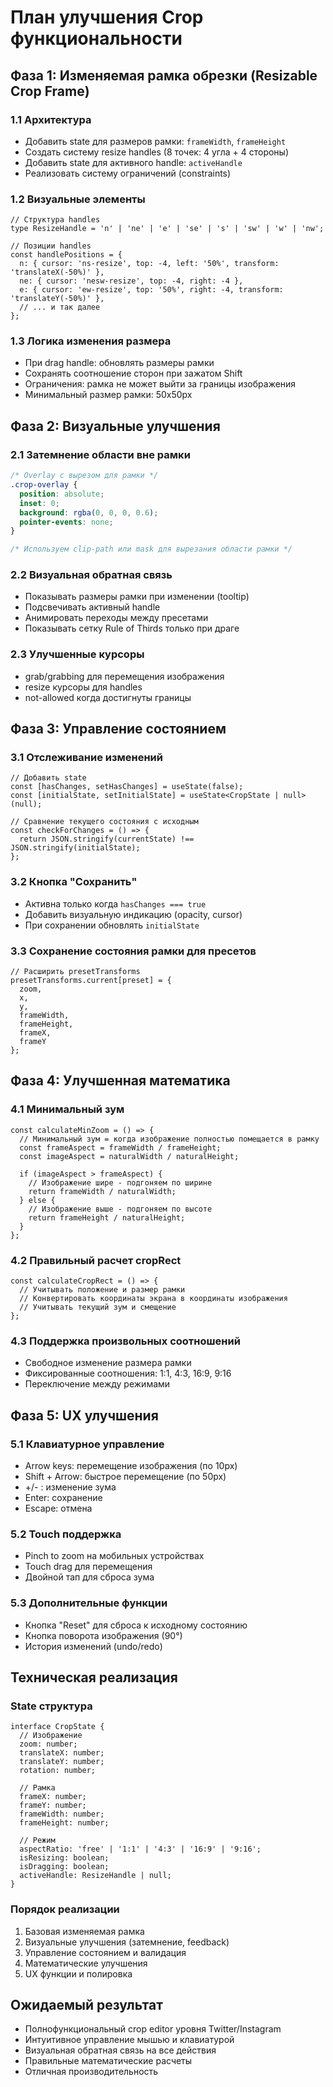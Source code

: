 # План улучшения Crop функциональности

## Фаза 1: Изменяемая рамка обрезки (Resizable Crop Frame)

### 1.1 Архитектура
- Добавить state для размеров рамки: `frameWidth`, `frameHeight`
- Создать систему resize handles (8 точек: 4 угла + 4 стороны)
- Добавить state для активного handle: `activeHandle`
- Реализовать систему ограничений (constraints)

### 1.2 Визуальные элементы
```tsx
// Структура handles
type ResizeHandle = 'n' | 'ne' | 'e' | 'se' | 's' | 'sw' | 'w' | 'nw';

// Позиции handles
const handlePositions = {
  n: { cursor: 'ns-resize', top: -4, left: '50%', transform: 'translateX(-50%)' },
  ne: { cursor: 'nesw-resize', top: -4, right: -4 },
  e: { cursor: 'ew-resize', top: '50%', right: -4, transform: 'translateY(-50%)' },
  // ... и так далее
};
```

### 1.3 Логика изменения размера
- При drag handle: обновлять размеры рамки
- Сохранять соотношение сторон при зажатом Shift
- Ограничения: рамка не может выйти за границы изображения
- Минимальный размер рамки: 50x50px

## Фаза 2: Визуальные улучшения

### 2.1 Затемнение области вне рамки
```css
/* Overlay с вырезом для рамки */
.crop-overlay {
  position: absolute;
  inset: 0;
  background: rgba(0, 0, 0, 0.6);
  pointer-events: none;
}

/* Используем clip-path или mask для вырезания области рамки */
```

### 2.2 Визуальная обратная связь
- Показывать размеры рамки при изменении (tooltip)
- Подсвечивать активный handle
- Анимировать переходы между пресетами
- Показывать сетку Rule of Thirds только при драге

### 2.3 Улучшенные курсоры
- grab/grabbing для перемещения изображения
- resize курсоры для handles
- not-allowed когда достигнуты границы

## Фаза 3: Управление состоянием

### 3.1 Отслеживание изменений
```tsx
// Добавить state
const [hasChanges, setHasChanges] = useState(false);
const [initialState, setInitialState] = useState<CropState | null>(null);

// Сравнение текущего состояния с исходным
const checkForChanges = () => {
  return JSON.stringify(currentState) !== JSON.stringify(initialState);
};
```

### 3.2 Кнопка "Сохранить"
- Активна только когда `hasChanges === true`
- Добавить визуальную индикацию (opacity, cursor)
- При сохранении обновлять `initialState`

### 3.3 Сохранение состояния рамки для пресетов
```tsx
// Расширить presetTransforms
presetTransforms.current[preset] = {
  zoom,
  x,
  y,
  frameWidth,
  frameHeight,
  frameX,
  frameY
};
```

## Фаза 4: Улучшенная математика

### 4.1 Минимальный зум
```tsx
const calculateMinZoom = () => {
  // Минимальный зум = когда изображение полностью помещается в рамку
  const frameAspect = frameWidth / frameHeight;
  const imageAspect = naturalWidth / naturalHeight;
  
  if (imageAspect > frameAspect) {
    // Изображение шире - подгоняем по ширине
    return frameWidth / naturalWidth;
  } else {
    // Изображение выше - подгоняем по высоте
    return frameHeight / naturalHeight;
  }
};
```

### 4.2 Правильный расчет cropRect
```tsx
const calculateCropRect = () => {
  // Учитывать положение и размер рамки
  // Конвертировать координаты экрана в координаты изображения
  // Учитывать текущий зум и смещение
};
```

### 4.3 Поддержка произвольных соотношений
- Свободное изменение размера рамки
- Фиксированные соотношения: 1:1, 4:3, 16:9, 9:16
- Переключение между режимами

## Фаза 5: UX улучшения

### 5.1 Клавиатурное управление
- Arrow keys: перемещение изображения (по 10px)
- Shift + Arrow: быстрое перемещение (по 50px)
- +/- : изменение зума
- Enter: сохранение
- Escape: отмена

### 5.2 Touch поддержка
- Pinch to zoom на мобильных устройствах
- Touch drag для перемещения
- Двойной тап для сброса зума

### 5.3 Дополнительные функции
- Кнопка "Reset" для сброса к исходному состоянию
- Кнопка поворота изображения (90°)
- История изменений (undo/redo)

## Техническая реализация

### State структура
```tsx
interface CropState {
  // Изображение
  zoom: number;
  translateX: number;
  translateY: number;
  rotation: number;
  
  // Рамка
  frameX: number;
  frameY: number;
  frameWidth: number;
  frameHeight: number;
  
  // Режим
  aspectRatio: 'free' | '1:1' | '4:3' | '16:9' | '9:16';
  isResizing: boolean;
  isDragging: boolean;
  activeHandle: ResizeHandle | null;
}
```

### Порядок реализации
1. Базовая изменяемая рамка
2. Визуальные улучшения (затемнение, feedback)
3. Управление состоянием и валидация
4. Математические улучшения
5. UX функции и полировка

## Ожидаемый результат
- Полнофункциональный crop editor уровня Twitter/Instagram
- Интуитивное управление мышью и клавиатурой
- Визуальная обратная связь на все действия
- Правильные математические расчеты
- Отличная производительность
